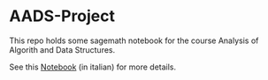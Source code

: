 # AADS-Project
This repo holds some sagemath notebook for the course Analysis of Algorith and Data Structures.

See this <a href="https://nbviewer.jupyter.org/github/LorenzoPratesi/AADS-Project/blob/main/AlberiAnalisiNumeroFoglie.ipynb" target="_blank">Notebook</a> (in italian) for more details.
